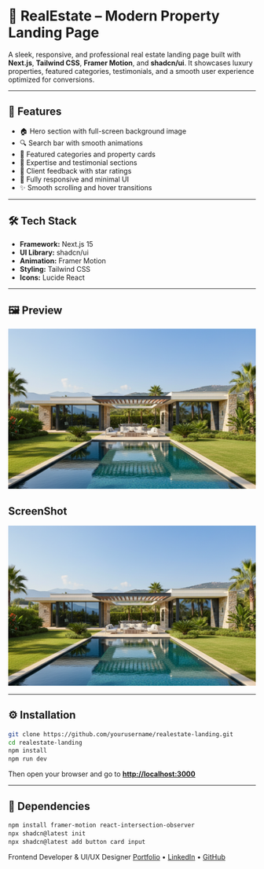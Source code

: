 # 🏡 RealEstate – Modern Property Landing Page

A sleek, responsive, and professional real estate landing page built with **Next.js**, **Tailwind CSS**, **Framer Motion**, and **shadcn/ui**.
It showcases luxury properties, featured categories, testimonials, and a smooth user experience optimized for conversions.

---

## 🚀 Features

* 🏠 Hero section with full-screen background image
* 🔍 Search bar with smooth animations
* 🧩 Featured categories and property cards
* 💼 Expertise and testimonial sections
* 💬 Client feedback with star ratings
* 📱 Fully responsive and minimal UI
* ✨ Smooth scrolling and hover transitions

---

## 🛠️ Tech Stack

* **Framework:** Next.js 15
* **UI Library:** shadcn/ui
* **Animation:** Framer Motion
* **Styling:** Tailwind CSS
* **Icons:** Lucide React

---


## 🖼️ Preview

![RealEstate Landing Page](./public/hero.png)

## ScreenShot

![RealEstate Landing Page](./public/hero.png)

---

## ⚙️ Installation

```bash
git clone https://github.com/yourusername/realestate-landing.git
cd realestate-landing
npm install
npm run dev
```

Then open your browser and go to **[http://localhost:3000](http://localhost:3000)**

---

## 🧰 Dependencies

```bash
npm install framer-motion react-intersection-observer
npx shadcn@latest init
npx shadcn@latest add button card input
```




Frontend Developer & UI/UX Designer
[Portfolio](https://your-portfolio-link.com) • [LinkedIn](https://linkedin.com/in/yourprofile) • [GitHub](https://github.com/yourusername)
